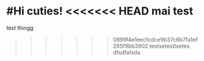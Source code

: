 #Hi cuties!
<<<<<<< HEAD
mai test
=======
test thingg
>>>>>>> 0899f4e1eecfcdce9b37c6b7fa1ef265f9bb3902
testsetesttsetes
dfsdfafsda
